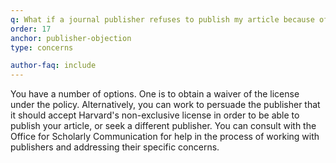 ```yaml
---
q: What if a journal publisher refuses to publish my article because of this prior license?
order: 17
anchor: publisher-objection
type: concerns

author-faq: include
---
```


You have a number of options. One is to obtain a waiver of the license under the policy. Alternatively, you can work to persuade the publisher that it should accept Harvard's non-exclusive license in order to be able to publish your article, or seek a different publisher. You can consult with the Office for Scholarly Communication for help in the process of working with publishers and addressing their specific concerns.
